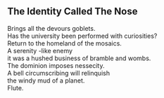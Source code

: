 The Identity Called The Nose
----------------------------
Brings all the devours goblets.  
Has the university been performed with curiosities?  
Return to the homeland of the mosaics.  
A serenity -like enemy  
it was a hushed business of bramble and wombs.  
The dominion imposes nessecity.  
A bell circumscribing will relinquish  
the windy mud of a planet.  
Flute.  
